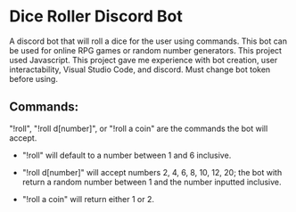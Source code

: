 # Dice Roller Discord Bot

A discord bot that will roll a dice for the user using commands. This bot can be used for online RPG games or random number generators. This project used Javascript. This project gave me experience with bot creation, user interactability, Visual Studio Code, and discord. Must change bot token before using.

## Commands:

"!roll", "!roll d[number]", or "!roll a coin" are the commands the bot will accept.

* "!roll" will default to a number between 1 and 6 inclusive.

* "!roll d[number]" will accept numbers 2, 4, 6, 8, 10, 12, 20; the bot with return a random number between 1 and the number inputted inclusive.

* "!roll a coin" will return either 1 or 2.
